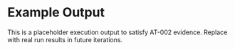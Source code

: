 # Example Output

This is a placeholder execution output to satisfy AT-002 evidence.
Replace with real run results in future iterations.
